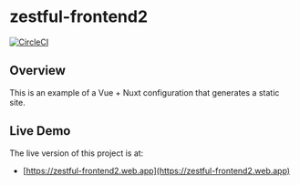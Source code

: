 # zestful-frontend2

[![CircleCI](https://circleci.com/gh/mtlynch/zestful-frontend2.svg?style=svg)](https://circleci.com/gh/mtlynch/zestful-frontend2)

## Overview

This is an example of a Vue + Nuxt configuration that generates a static site.

## Live Demo

The live version of this project is at:

- [https://zestful-frontend2.web.app](https://zestful-frontend2.web.app)
